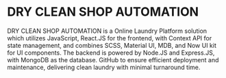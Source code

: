 # DRY CLEAN SHOP AUTOMATION 

DRY CLEAN SHOP AUTOMATION is a Online Laundry Platform solution which utilizes JavaScript, React.JS for the frontend, with Context API for state management, and combines SCSS, Material UI, MDB, and Now UI kit for UI components. The backend is powered by Node.JS and Express.JS, with MongoDB as the database. GitHub to ensure efficient deployment and maintenance, delivering clean laundry with minimal turnaround time.